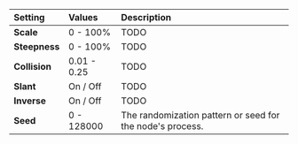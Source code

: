| Setting       | Values      | Description                                               |
| :------------ | :---------- | :-------------------------------------------------------- |
| **Scale**     | 0 - 100% | TODO                                                     |
| **Steepness** | 0 - 100% | TODO                                                     |
| **Collision** | 0.01 - 0.25 | TODO                                                     |
| **Slant**     | On / Off    | TODO                                                     |
| **Inverse**   | On / Off    | TODO                                                     |
| **Seed**      | 0 - 128000  | The randomization pattern or seed for the node's process. |





<!--examples-->
